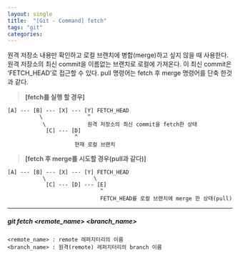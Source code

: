 ```yaml
---
layout: single
title:  "[Git - Command] fetch"
tags: "git"
categories:
---
```


<prev>
원격 저장소 내용만 확인하고 로컬 브랜치에 병합(merge)하고 싶지 않을 때 사용한다. 원격 저장소의 최신 commit을 이름없는 브랜치로 로컬에 가져온다. 이 최신 commit은 ‘FETCH_HEAD’로 접근할 수 있다. pull 명령어는 fetch 후 merge 명령어를 단축 한것과 같다.
</prev>

> **[fetch를 실행 할 경우]**
```
[A] --- [B] --- [X] --- [Y] FETCH_HEAD
          \              ^
           \             원격 저장소의 최신 commit을 fetch한 상태
            [C] --- [D]
                     ^
                     현재 로컬 브랜치
```


> **[fetch 후 merge를 시도할 경우(pull과 같다)]**
```
[A] --- [B] --- [X] --- [Y] FETCH_HEAD
           \               \
            [C] --- [D] --- [E]
                             ^
                             FETCH_HEAD를 로컬 브랜치에 merge 한 상태(pull)
```

---

##### git fetch \<remote_name> \<branch_name>
```
<remote_name> : remote 레퍼지터리의 이름
<branch_name> : 원격(remote) 레퍼지터리의 branch 이름
```
